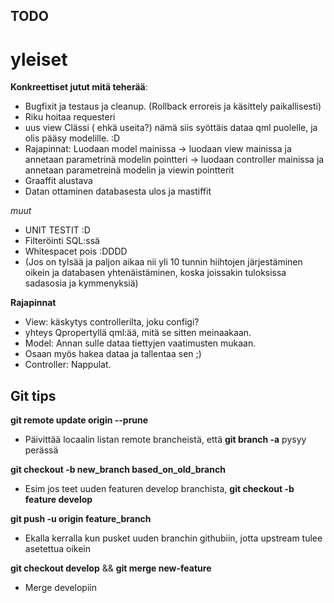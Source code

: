 ## TODO

# yleiset
**Konkreettiset jutut mitä teherää**: 
- Bugfixit ja testaus ja cleanup. (Rollback erroreis ja käsittely paikallisesti)
- Riku hoitaa requesteri
- uus view Clässi ( ehkä useita?) nämä siis syöttäis dataa qml puolelle, ja olis pääsy modelille. :D
- Rajapinnat: Luodaan model mainissa -> luodaan view mainissa ja annetaan parametrinä modelin pointteri -> luodaan controller mainissa ja annetaan parametreinä modelin ja viewin pointterit
- Graaffit alustava
- Datan ottaminen databasesta ulos
ja mastiffit

*muut*
- UNIT TESTIT :D
- Filteröinti SQL:ssä
- Whitespacet pois :DDDD
- (Jos on tylsää ja paljon aikaa nii yli 10 tunnin hiihtojen järjestäminen oikein ja databasen yhtenäistäminen, koska joissakin tuloksissa sadasosia ja kymmenyksiä)

**Rajapinnat**
- View: käskytys controllerilta, joku configi?
- yhteys Qpropertyllä qml:ää, mitä se sitten meinaakaan.
- Model: Annan sulle dataa tiettyjen vaatimusten mukaan.
- Osaan myös hakea dataa ja tallentaa sen ;)
- Controller: Nappulat.



## Git tips
**git remote update origin --prune**
- Päivittää locaalin listan remote brancheistä, että **git branch -a** pysyy perässä

**git checkout -b new_branch based_on_old_branch**
- Esim jos teet uuden featuren develop branchista, **git checkout -b feature develop**

**git push -u origin feature_branch** 
- Ekalla kerralla kun pusket uuden branchin githubiin, jotta upstream tulee asetettua oikein

**git checkout develop** && **git merge new-feature**
- Merge developiin
